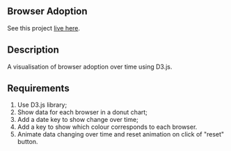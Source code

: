 ## Browser Adoption

See this project [live here](https://mo-boundless.netlify.app/).


## Description

A visualisation of browser adoption over time using D3.js.


## Requirements

1. Use D3.js library;
2. Show data for each browser in a donut chart;
3. Add a date key to show change over time;
4. Add a key to show which colour corresponds to each browser.
5. Animate data changing over time and reset animation on click of "reset" button.
